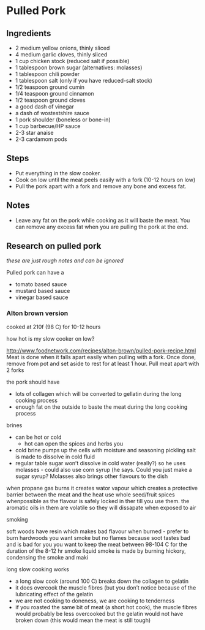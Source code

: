 # Pulled Pork

## Ingredients

- 2 medium yellow onions, thinly sliced
- 4 medium garlic cloves, thinly sliced
- 1 cup chicken stock (reduced salt if possible)
- 1 tablespoon brown sugar (alternatives: molasses)
- 1 tablespoon chili powder
- 1 tablespoon salt (only if you have reduced-salt stock)
- 1/2 teaspoon ground cumin
- 1/4 teaspoon ground cinnamon
- 1/2 teaspoon ground cloves
- a good dash of vinegar
- a dash of wostestshire sauce
- 1 pork shoulder (boneless or bone-in)
- 1 cup barbecue/HP sauce
- 2-3 star anaise
- 2-3 cardamom pods

## Steps

- Put everything in the slow cooker.
- Cook on low until the meat peels easily with a fork (10-12 hours on low)
- Pull the pork apart with a fork and remove any bone and excess fat.

## Notes

- Leave any fat on the pork while cooking as it will baste the meat. You can
  remove any excess fat when you are pulling the pork at the end.

## Research on pulled pork

_these are just rough notes and can be ignored_

Pulled pork can have a

- tomato based sauce
- mustard based sauce
- vinegar based sauce

### Alton brown version

cooked at 210f (98 C) for 10-12 hours

how hot is my slow cooker on low?

http://www.foodnetwork.com/recipes/alton-brown/pulled-pork-recipe.html Meat is
done when it falls apart easily when pulling with a fork. Once done, remove from
pot and set aside to rest for at least 1 hour. Pull meat apart with 2 forks

the pork should have

- lots of collagen which will be converted to gellatin during the long cooking
  process
- enough fat on the outside to baste the meat during the long cooking process

brines

- can be hot or cold
    - hot can open the spices and herbs you
- cold brine pumps up the cells with moisture and seasoning pickling salt is
  made to dissolve in cold fluid
- regular table sugar won’t dissolve in cold water (really?) so he uses
  molasses - could also use corn syrup (he says. Could you just make a sugar
  syrup? Molasses also brings other flavours to the dish

when propane gas burns it creates wator vapour which creates a protective
barrier between the meat and the heat use whole seed/fruit spices whenpossible
as the flavour is safely locked in ther till you use them. the aromatic oils in
them are volatile so they will dissapate when exposed to air

smoking

soft woods have resin which makes bad flavour when burned - prefer to burn
hardwoods you want smoke but no flames because soot tastes bad and is bad for
you you want to keep the meat between 98-104 C for the duration of the 8-12 hr
smoke liquid smoke is made by burning hickory, condensing the smoke and maki

long slow cooking works

- a long slow cook (around 100 C) breaks down the collagen to gelatin
- it does overcook the muscle fibres (but you don’t notice because of the
  lubricating effect of the gelatin
- we are not cooking to doneness, we are cooking to tenderness
- if you roasted the same bit of meat (a short hot cook), the muscle fibres
  would probably be less overcooked but the gelatin would not have broken down
  (this would mean the meat is still tough)
